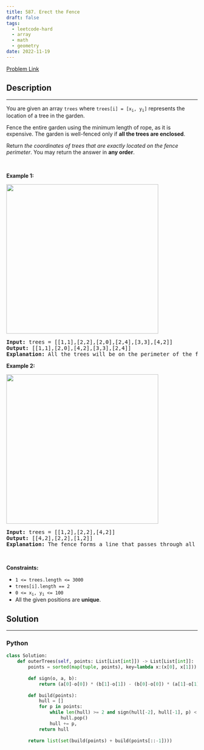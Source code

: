 ```yaml
---
title: 587. Erect the Fence
draft: false
tags: 
  - leetcode-hard
  - array
  - math
  - geometry
date: 2022-11-19
---
```


[Problem Link](https://leetcode.com/problems/erect-the-fence/)

## Description

---
<p>You are given an array <code>trees</code> where <code>trees[i] = [x<sub>i</sub>, y<sub>i</sub>]</code> represents the location of a tree in the garden.</p>

<p>Fence the entire garden using the minimum length of rope, as it is expensive. The garden is well-fenced only if <strong>all the trees are enclosed</strong>.</p>

<p>Return <em>the coordinates of trees that are exactly located on the fence perimeter</em>. You may return the answer in <strong>any order</strong>.</p>

<p>&nbsp;</p>
<p><strong class="example">Example 1:</strong></p>
<img alt="" src="https://assets.leetcode.com/uploads/2021/04/24/erect2-plane.jpg" style="width: 400px; height: 393px;" />
<pre>
<strong>Input:</strong> trees = [[1,1],[2,2],[2,0],[2,4],[3,3],[4,2]]
<strong>Output:</strong> [[1,1],[2,0],[4,2],[3,3],[2,4]]
<strong>Explanation:</strong> All the trees will be on the perimeter of the fence except the tree at [2, 2], which will be inside the fence.
</pre>

<p><strong class="example">Example 2:</strong></p>
<img alt="" src="https://assets.leetcode.com/uploads/2021/04/24/erect1-plane.jpg" style="width: 400px; height: 393px;" />
<pre>
<strong>Input:</strong> trees = [[1,2],[2,2],[4,2]]
<strong>Output:</strong> [[4,2],[2,2],[1,2]]
<strong>Explanation:</strong> The fence forms a line that passes through all the trees.
</pre>

<p>&nbsp;</p>
<p><strong>Constraints:</strong></p>

<ul>
	<li><code>1 &lt;= trees.length &lt;= 3000</code></li>
	<li><code>trees[i].length == 2</code></li>
	<li><code>0 &lt;= x<sub>i</sub>, y<sub>i</sub> &lt;= 100</code></li>
	<li>All the given positions are <strong>unique</strong>.</li>
</ul>


## Solution

---
### Python
``` py title='erect-the-fence'
class Solution:
    def outerTrees(self, points: List[List[int]]) -> List[List[int]]:
        points = sorted(map(tuple, points), key=lambda x:(x[0], x[1]))
        
        def sign(o, a, b):
            return (a[0]-o[0]) * (b[1]-o[1]) - (b[0]-o[0]) * (a[1]-o[1])
        
        def build(points):
            hull = []
            for p in points:
                while len(hull) >= 2 and sign(hull[-2], hull[-1], p) < 0:
                    hull.pop()
                hull += p,
            return hull
        
        return list(set(build(points) + build(points[::-1])))
```

